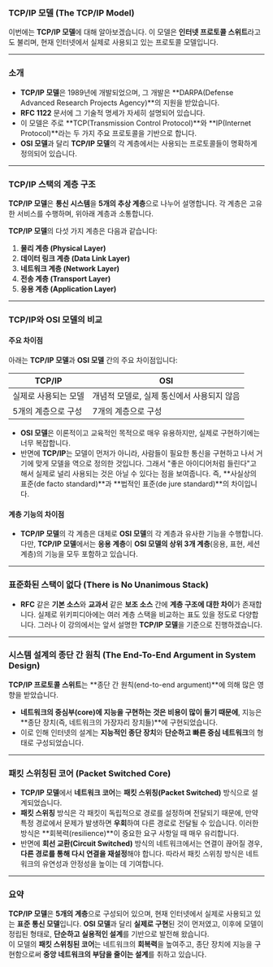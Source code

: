 ### TCP/IP 모델 (The TCP/IP Model)

이번에는 **TCP/IP 모델**에 대해 알아보겠습니다. 이 모델은 **인터넷 프로토콜 스위트**라고도 불리며, 현재 인터넷에서 실제로 사용되고 있는 프로토콜 모델입니다. 

---

### 소개
- **TCP/IP 모델**은 1989년에 개발되었으며, 그 개발은 **DARPA(Defense Advanced Research Projects Agency)**의 지원을 받았습니다.
- **RFC 1122** 문서에 그 기술적 명세가 자세히 설명되어 있습니다.
- 이 모델은 주로 **TCP(Transmission Control Protocol)**와 **IP(Internet Protocol)**라는 두 가지 주요 프로토콜을 기반으로 합니다.
- **OSI 모델**과 달리 **TCP/IP 모델**의 각 계층에서는 사용되는 프로토콜들이 명확하게 정의되어 있습니다.

---

### TCP/IP 스택의 계층 구조
**TCP/IP 모델**은 **통신 시스템**을 **5개의 추상 계층**으로 나누어 설명합니다. 각 계층은 고유한 서비스를 수행하며, 위아래 계층과 소통합니다.

**TCP/IP 모델**의 다섯 가지 계층은 다음과 같습니다:

1. **물리 계층 (Physical Layer)**
2. **데이터 링크 계층 (Data Link Layer)**
3. **네트워크 계층 (Network Layer)**
4. **전송 계층 (Transport Layer)**
5. **응용 계층 (Application Layer)**

---

### TCP/IP와 OSI 모델의 비교
#### 주요 차이점
아래는 **TCP/IP 모델**과 **OSI 모델** 간의 주요 차이점입니다:

| **TCP/IP**                        | **OSI**                                |
|-----------------------------------|----------------------------------------|
| 실제로 사용되는 모델               | 개념적 모델로, 실제 통신에서 사용되지 않음  |
| 5개의 계층으로 구성                | 7개의 계층으로 구성                       |

- **OSI 모델**은 이론적이고 교육적인 목적으로 매우 유용하지만, 실제로 구현하기에는 너무 복잡합니다.
- 반면에 **TCP/IP**는 모델이 먼저가 아니라, 사람들이 필요한 통신을 구현하고 나서 거기에 맞게 모델을 역으로 정의한 것입니다. 그래서 "좋은 아이디어처럼 들린다"고 해서 실제로 널리 사용되는 것은 아닐 수 있다는 점을 보여줍니다. 즉, **사실상의 표준(de facto standard)**과 **법적인 표준(de jure standard)**의 차이입니다.

#### 계층 기능의 차이점
- **TCP/IP 모델**의 각 계층은 대체로 **OSI 모델**의 각 계층과 유사한 기능을 수행합니다. 다만, **TCP/IP 모델**에서는 **응용 계층**이 **OSI 모델의 상위 3개 계층**(응용, 표현, 세션 계층)의 기능을 모두 포함하고 있습니다.

---

### 표준화된 스택이 없다 (There is No Unanimous Stack)
- **RFC** 같은 **기본 소스**와 **교과서** 같은 **보조 소스** 간에 **계층 구조에 대한 차이**가 존재합니다. 실제로 위키피디아에는 여러 계층 스택을 비교하는 표도 있을 정도로 다양합니다. 그러나 이 강의에서는 앞서 설명한 **TCP/IP 모델**을 기준으로 진행하겠습니다.

---

### 시스템 설계의 종단 간 원칙 (The End-To-End Argument in System Design)
**TCP/IP 프로토콜 스위트**는 **종단 간 원칙(end-to-end argument)**에 의해 많은 영향을 받았습니다.

- **네트워크의 중심부(core)에 지능을 구현하는 것은 비용이 많이 들기 때문에**, 지능은 **종단 장치(즉, 네트워크의 가장자리 장치들)**에 구현되었습니다.
- 이로 인해 인터넷의 설계는 **지능적인 종단 장치**와 **단순하고 빠른 중심 네트워크**의 형태로 구성되었습니다.

---

### 패킷 스위칭된 코어 (Packet Switched Core)
- **TCP/IP 모델**에서 **네트워크 코어**는 **패킷 스위칭(Packet Switched)** 방식으로 설계되었습니다.
- **패킷 스위칭** 방식은 각 패킷이 독립적으로 경로를 설정하며 전달되기 때문에, 만약 특정 경로에서 문제가 발생하면 **우회**하여 다른 경로로 전달될 수 있습니다. 이러한 방식은 **회복력(resilience)**이 중요한 요구 사항일 때 매우 유리합니다.
- 반면에 **회선 교환(Circuit Switched)** 방식의 네트워크에서는 연결이 끊어질 경우, **다른 경로를 통해 다시 연결을 재설정**해야 합니다. 따라서 패킷 스위칭 방식은 네트워크의 유연성과 안정성을 높이는 데 기여합니다.

---

### 요약
**TCP/IP 모델**은 **5개의 계층**으로 구성되어 있으며, 현재 인터넷에서 실제로 사용되고 있는 **표준 통신 모델**입니다. **OSI 모델**과 달리 **실제로 구현**된 것이 먼저였고, 이후에 모델이 정립된 형태로, **단순하고 실용적인 설계**를 기반으로 발전해 왔습니다.  
이 모델의 **패킷 스위칭된 코어**는 네트워크의 **회복력**을 높여주고, 종단 장치에 지능을 구현함으로써 **중앙 네트워크의 부담을 줄이는 설계**를 취하고 있습니다.